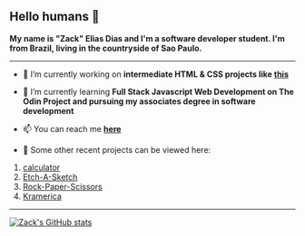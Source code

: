 ## Hello humans 👋

**My name is "Zack" Elias Dias and I'm a software developer student. I'm from Brazil, living in the countryside of Sao Paulo.**

----

- 🔭 I’m currently working on **intermediate HTML & CSS projects like [this](https://zackgrid.github.io/sign-up-form/)**
- 🌱 I’m currently learning **Full Stack Javascript Web Development on The Odin Project and pursuing my associates degree in software development**
- 📫 You can reach me **[here](https://www.linkedin.com/in/elias-dias-0aa35321b)**

- :open_file_folder: Some other recent projects can be viewed here:

1. [calculator](https://zackgrid.github.io/calculator/)
2. [Etch-A-Sketch](https://zackgrid.github.io/etch-a-sketch/)
3. [Rock-Paper-Scissors](https://zackgrid.github.io/rock-paper-scissors/)
4. [Kramerica](https://zackgrid.github.io/first-webpage/)

-------------

[![Zack's GitHub stats](https://github-readme-stats.vercel.app/api?username=zackgrid&theme=tokyonight&show_icons=true)](https://github.com/anuraghazra/github-readme-stats)

<!--
**ZackGrid/ZackGrid** is a ✨ _special_ ✨ repository because its `README.md` (this file) appears on your GitHub profile.

Here are some ideas to get you started:

- 🔭 I’m currently working on ...
- 🌱 I’m currently learning ...
- 👯 I’m looking to collaborate on ...
- 🤔 I’m looking for help with ...
- 💬 Ask me about ...
- 📫 How to reach me: ...
- 😄 Pronouns: ...
- ⚡ Fun fact: ...
-->
